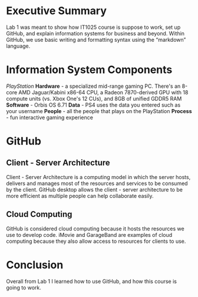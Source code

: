 # Executive Summary 

Lab 1 was meant to show how IT1025 course is suppose to work, set up GitHub, and explain information systems for business and beyond. Within GitHub, we use basic writing and formatting syntax using the “markdown” language. 

# Information System Components
*PlayStation* **Hardware** -  a specialized mid-range gaming PC. There's an 8-core AMD Jaguar/Kabini x86-64 CPU, a Radeon 7870-derived GPU with 18 compute units (vs. Xbox One's 12 CUs), and 8GB of unified GDDR5 RAM **Software** - Orbis OS 6.71 **Data** - PS4 uses the data you entered such as your username **People** - all the people that plays on the PlayStation **Process** - fun interactive gaming experience

# GitHub

## Client - Server Architecture
Client - Server Architecture is a computing model in which the server hosts, delivers and manages most of the resources and services to be consumed by the client. GitHub desktop allows the client - server architecture to be more efficient as multiple people can help collaborate easily.

## Cloud Computing
GitHub is considered cloud computing because it hosts the resources we use to develop code. iMovie and GarageBand are examples of cloud computing because they also allow access to resources for clients to use.

# Conclusion

Overall from Lab 1 I learned how to use GitHub, and how this course is going to work.
